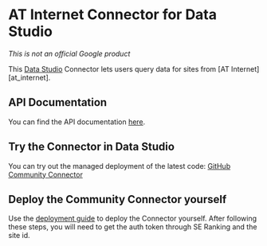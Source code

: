 # AT Internet Connector for Data Studio

*This is not an official Google product*

This [Data Studio][data studio] Connector lets
users query data for sites from [AT Internet][at_internet].

## API Documentation
You can find the API documentation [here][api_doc].

## Try the Connector in Data Studio

You can try out the managed deployment of the latest code: [GitHub Community
Connector][production deployment]

## Deploy the Community Connector yourself

Use the [deployment guide][deployment guide] to deploy the Connector
yourself. After following these steps, you will need to get the auth token through SE Ranking and the site id.

[se_ranking]: https://www.atinternet.com/
[api_doc]: https://developers.atinternet-solutions.com/rest-api-en/getting-started-rest-en/authentication-rest-en/
[deployment guide]: ./deploy.md
[github settings]: https://github.com/settings/developers
[appsscript]: https://script.google.com
[data studio]: https://datastudio.google.com
[community connector]: https://developers.google.com/datastudio/connector
[sample extraction]: https://developers.google.com/datastudio/connector/reference#getdata
[production deployment]: https://datastudio.google.com/datasources/create?connectorId=AKfycbytCUmAK6plV7yO8cKtbS3yJxoIrbY04ezRfBCfjaK_z_KWMcAhdvXlNmbDKTFvBO5e
